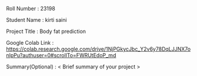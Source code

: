 Roll Number       :   23198

Student Name      :   kirti saini

Project Title     :   Body fat prediction

Google Colab Link :   https://colab.research.google.com/drive/1NjPGkycJbc_Y2v6y78DqLJJNX7onlpPu?authuser=0#scrollTo=FWRUtEdoP_md

Summary(Optional) :   < Brief summary of your project >
